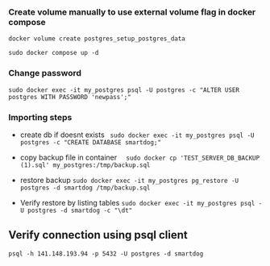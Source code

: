 
### Create volume manually to use external volume flag in docker compose
`docker volume create postgres_setup_postgres_data`


`sudo docker compose up -d `

### Change password
`sudo docker exec -it my_postgres psql -U postgres -c "ALTER USER postgres WITH PASSWORD 'newpass';"`


### Importing steps

- create db if doesnt exists
` sudo docker exec -it my_postgres psql -U postgres -c "CREATE DATABASE smartdog;"`

- copy backup file in container
`  sudo docker cp 'TEST_SERVER_DB_BACKUP (1).sql' my_postgres:/tmp/backup.sql`

- restore backup
`sudo docker exec -it my_postgres pg_restore -U postgres -d smartdog /tmp/backup.sql`

- Verify restore by listing tables
`sudo docker exec -it my_postgres psql -U postgres -d smartdog -c "\dt"`


## Verify connection using psql client
`psql -h 141.148.193.94 -p 5432 -U postgres -d smartdog`
